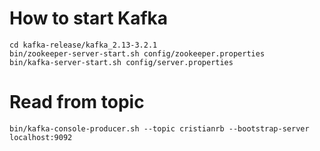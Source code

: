 # How to start Kafka

```
cd kafka-release/kafka_2.13-3.2.1
bin/zookeeper-server-start.sh config/zookeeper.properties
bin/kafka-server-start.sh config/server.properties
```

# Read from topic
```
bin/kafka-console-producer.sh --topic cristianrb --bootstrap-server localhost:9092
```
